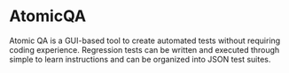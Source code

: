 # AtomicQA

Atomic QA is a GUI-based tool to create automated tests without requiring coding experience. Regression tests can be written and executed through simple to learn instructions and can be organized into JSON test suites. 
